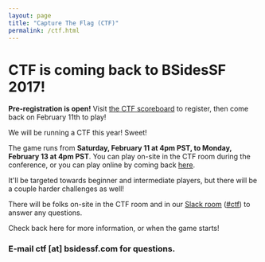 ```yaml
---
layout: page
title: "Capture The Flag (CTF)"
permalink: /ctf.html
--- 
```


# CTF is coming back to BSidesSF 2017!

**Pre-registration is open!** Visit [the CTF scoreboard](https://scoreboard.ctf.bsidessf.com) to register, then come back on February 11th to play!

We will be running a CTF this year! Sweet!

The game runs from **Saturday, February 11 at 4pm PST, to Monday, February 13 at 4pm PST**. You can play on-site in the CTF room during the conference, or you can play online by coming back [here](ctf.html).

It'll be targeted towards beginner and intermediate players, but there will be a couple harder challenges as well!

There will be folks on-site in the CTF room and in our [Slack room](https://bsidessf-slack.herokuapp.com) ([#ctf](https://bsidessf.slack.com/messages/ctf/details/)) to answer any questions.

Check back here for more information, or when the game starts!

### E-mail ctf [at] bsidessf.com for questions.
